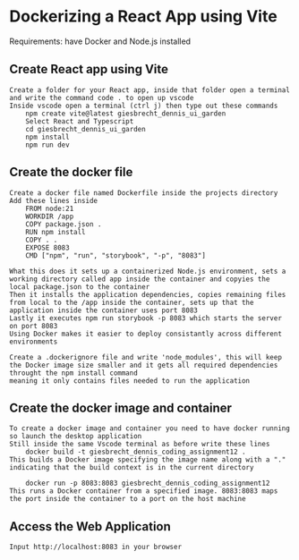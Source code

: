 # Dockerizing a React App using Vite

Requirements: have Docker and Node.js installed

## Create React app using Vite
    Create a folder for your React app, inside that folder open a terminal and write the command code . to open up vscode
    Inside vscode open a terminal (ctrl j) then type out these commands
        npm create vite@latest giesbrecht_dennis_ui_garden
        Select React and Typescript 
        cd giesbrecht_dennis_ui_garden
        npm install
        npm run dev

## Create the docker file
    Create a docker file named Dockerfile inside the projects directory 
    Add these lines inside 
        FROM node:21
        WORKDIR /app
        COPY package.json .
        RUN npm install
        COPY . .
        EXPOSE 8083
        CMD ["npm", "run", "storybook", "-p", "8083"]

    What this does it sets up a containerized Node.js environment, sets a working directory called app inside the container and copyies the local package.json to the container
    Then it installs the application dependencies, copies remaining files from local to the /app inside the container, sets up that the application inside the container uses port 8083
    Lastly it executes npm run storybook -p 8083 which starts the server on port 8083
    Using Docker makes it easier to deploy consistantly across different environments

    Create a .dockerignore file and write 'node_modules', this will keep the Docker image size smaller and it gets all required dependencies throught the npm install command 
    meaning it only contains files needed to run the application

## Create the docker image and container
    To create a docker image and container you need to have docker running so launch the desktop application 
    Still inside the same Vscode terminal as before write these lines
        docker build -t giesbrecht_dennis_coding_assignment12 .             This builds a Docker image specifying the image name along with a "." indicating that the build context is in the current directory      

        docker run -p 8083:8083 giesbrecht_dennis_coding_assignment12       This runs a Docker container from a specified image. 8083:8083 maps the port inside the container to a port on the host machine

## Access the Web Application
    Input http://localhost:8083 in your browser
